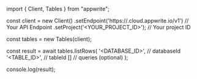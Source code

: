 import { Client, Tables } from "appwrite";

const client = new Client()
    .setEndpoint('https://<REGION>.cloud.appwrite.io/v1') // Your API Endpoint
    .setProject('<YOUR_PROJECT_ID>'); // Your project ID

const tables = new Tables(client);

const result = await tables.listRows(
    '<DATABASE_ID>', // databaseId
    '<TABLE_ID>', // tableId
    [] // queries (optional)
);

console.log(result);
